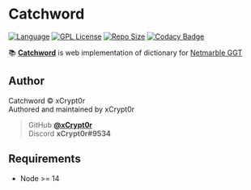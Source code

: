 # Catchword
[![Language](https://img.shields.io/badge/Language-Typescript-red?style=for-the-badge&logo=typescript)][typescript]
[![GPL License](https://img.shields.io/badge/License-GPL-blue?style=for-the-badge&logo=github)](LICENSE)
[![Repo Size](https://img.shields.io/github/languages/code-size/xCrypt0r/Catchword?style=for-the-badge&label=SIZE&logo=github)](/../../)
[![Codacy Badge](https://img.shields.io/codacy/grade/b344e119be684592b1e359cb66cf573e?style=for-the-badge&label=QUALITY&logo=codacy)][codacy]

📚 [**Catchword**][catchword] is web implementation of dictionary for [Netmarble GGT](http://game2.netmarble.net/kkoongda)

## Author
Catchword © xCrypt0r  
Authored and maintained by xCrypt0r  

> GitHub [**@xCrypt0r**][my github]  
> Discord **xCrypt0r#9534**  

## Requirements
-   Node >= 14

[catchword]: http://catchword.ga
[typescript]: https://www.typescriptlang.org
[codacy]: https://app.codacy.com/gh/xCrypt0r/Catchword/dashboard
[my github]: https://github.com/xCrypt0r
